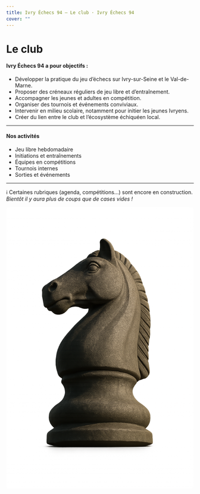 ```yaml
---
title: Ivry Échecs 94 — Le club · Ivry Échecs 94
cover: ""
---
```

<div class="main">

# Le club

#### Ivry Échecs 94 a pour objectifs :

* Développer la pratique du jeu d’échecs sur Ivry-sur-Seine et le Val-de-Marne.  
* Proposer des créneaux réguliers de jeu libre et d’entraînement.  
* Accompagner les jeunes et adultes en compétition.  
* Organiser des tournois et événements conviviaux.  
* Intervenir en milieu scolaire, notamment pour initier les jeunes Ivryens.  
* Créer du lien entre le club et l’écosystème échiquéen local.  

- - -

#### Nos activités

* Jeu libre hebdomadaire  
* Initiations et entraînements  
* Équipes en compétitions  
* Tournois internes  
* Sorties et événements  

- - -

ℹ️ Certaines rubriques (agenda, compétitions…) sont encore en construction.\
*Bientôt il y aura plus de coups que de cases vides !*

<div class="aside">
  <img src="/assets/uploads/cavalier-sombrer.png" alt="Cavalier sombre"
       style="max-width:100%; border-radius:8px; margin-bottom:1rem;">
</div>
